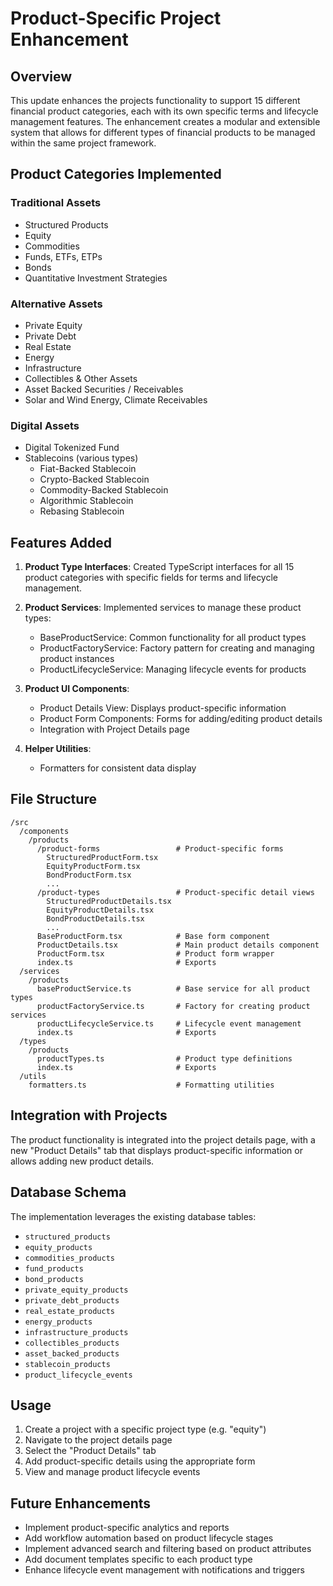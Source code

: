 # Product-Specific Project Enhancement

## Overview

This update enhances the projects functionality to support 15 different financial product categories, each with its own specific terms and lifecycle management features. The enhancement creates a modular and extensible system that allows for different types of financial products to be managed within the same project framework.

## Product Categories Implemented

### Traditional Assets
- Structured Products
- Equity
- Commodities
- Funds, ETFs, ETPs
- Bonds
- Quantitative Investment Strategies

### Alternative Assets
- Private Equity
- Private Debt
- Real Estate
- Energy
- Infrastructure
- Collectibles & Other Assets
- Asset Backed Securities / Receivables
- Solar and Wind Energy, Climate Receivables

### Digital Assets
- Digital Tokenized Fund
- Stablecoins (various types)
  - Fiat-Backed Stablecoin
  - Crypto-Backed Stablecoin
  - Commodity-Backed Stablecoin
  - Algorithmic Stablecoin
  - Rebasing Stablecoin

## Features Added

1. **Product Type Interfaces**: Created TypeScript interfaces for all 15 product categories with specific fields for terms and lifecycle management.

2. **Product Services**: Implemented services to manage these product types:
   - BaseProductService: Common functionality for all product types
   - ProductFactoryService: Factory pattern for creating and managing product instances
   - ProductLifecycleService: Managing lifecycle events for products

3. **Product UI Components**:
   - Product Details View: Displays product-specific information
   - Product Form Components: Forms for adding/editing product details
   - Integration with Project Details page

4. **Helper Utilities**:
   - Formatters for consistent data display

## File Structure

```
/src
  /components
    /products
      /product-forms                 # Product-specific forms
        StructuredProductForm.tsx
        EquityProductForm.tsx
        BondProductForm.tsx
        ...
      /product-types                 # Product-specific detail views
        StructuredProductDetails.tsx
        EquityProductDetails.tsx
        BondProductDetails.tsx
        ...
      BaseProductForm.tsx            # Base form component
      ProductDetails.tsx             # Main product details component
      ProductForm.tsx                # Product form wrapper
      index.ts                       # Exports
  /services
    /products
      baseProductService.ts          # Base service for all product types
      productFactoryService.ts       # Factory for creating product services
      productLifecycleService.ts     # Lifecycle event management
      index.ts                       # Exports
  /types
    /products
      productTypes.ts                # Product type definitions
      index.ts                       # Exports
  /utils
    formatters.ts                    # Formatting utilities
```

## Integration with Projects

The product functionality is integrated into the project details page, with a new "Product Details" tab that displays product-specific information or allows adding new product details.

## Database Schema

The implementation leverages the existing database tables:
- `structured_products`
- `equity_products`
- `commodities_products`
- `fund_products`
- `bond_products`
- `private_equity_products`
- `private_debt_products`
- `real_estate_products`
- `energy_products`
- `infrastructure_products`
- `collectibles_products`
- `asset_backed_products`
- `stablecoin_products`
- `product_lifecycle_events`

## Usage

1. Create a project with a specific project type (e.g. "equity")
2. Navigate to the project details page
3. Select the "Product Details" tab
4. Add product-specific details using the appropriate form
5. View and manage product lifecycle events

## Future Enhancements

- Implement product-specific analytics and reports
- Add workflow automation based on product lifecycle stages
- Implement advanced search and filtering based on product attributes
- Add document templates specific to each product type
- Enhance lifecycle event management with notifications and triggers
